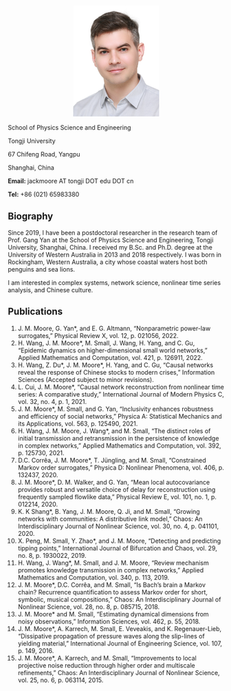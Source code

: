 <div style="text-align: center"><img src="jack-2021-12-02.jpg" alt="Jack Murdoch Moore" width="200" /></div>

School of Physics Science and Engineering

Tongji University

67 Chifeng Road, Yangpu

Shanghai, China

**Email:** jackmoore AT tongji DOT edu DOT cn

**Tel:**  +86 (021) 65983380

## Biography
Since 2019, I have been a postdoctoral researcher in the research team of Prof. Gang Yan at the School of Physics Science and Engineering, Tongji University, Shanghai, China. I received my B.Sc. and Ph.D. degree at the University of Western Australia in 2013 and 2018 respectively. I was born in Rockingham, Western Australia, a city whose coastal waters host both penguins and sea lions.

I am interested in complex systems, network science, nonlinear time series analysis, and Chinese culture.

## Publications

1. J. M. Moore, G. Yan*, and E. G. Altmann, “Nonparametric power-law surrogates,” Physical Review X, vol. 12, p. 021056, 2022.
1. H. Wang, J. M. Moore*, M. Small, J. Wang, H. Yang, and C. Gu, “Epidemic dynamics on higher-dimensional small world networks,” Applied Mathematics and Computation, vol. 421, p. 126911, 2022.
1. H. Wang, Z. Du*, J. M. Moore*, H. Yang, and C. Gu, “Causal networks reveal the response of Chinese stocks to modern crises,” Information Sciences (Accepted subject to minor revisions).
1. L. Cui, J. M. Moore*, “Causal network reconstruction from nonlinear time series: A comparative study,” International Journal of Modern Physics C, vol. 32, no. 4, p. 1, 2021.
1. J. M. Moore*, M. Small, and G. Yan, “Inclusivity enhances robustness and efficiency of social networks,” Physica A: Statistical Mechanics and its Applications, vol. 563, p. 125490, 2021.
1. H. Wang, J. M. Moore, J. Wang*, and M. Small, “The distinct roles of initial transmission and retransmission in the persistence of knowledge in complex networks,” Applied Mathematics and Computation, vol. 392, p. 125730, 2021.
1. D.C. Corrêa, J. M. Moore*, T. Jüngling, and M. Small, “Constrained Markov order surrogates,” Physica D: Nonlinear Phenomena, vol. 406, p. 132437, 2020.
1. J. M. Moore*, D. M. Walker, and G. Yan, “Mean local autocovariance provides robust and versatile choice of delay for reconstruction using frequently sampled flowlike data,” Physical Review E, vol. 101, no. 1, p. 012214, 2020.
1. K. K Shang*, B. Yang, J. M. Moore, Q. Ji, and M. Small, “Growing networks with communities: A distributive link model,” Chaos: An Interdisciplinary Journal of Nonlinear Science, vol. 30, no. 4, p. 041101, 2020.
1. X. Peng, M. Small, Y. Zhao*, and J. M. Moore, “Detecting and predicting tipping points,” International Journal of Bifurcation and Chaos, vol. 29, no. 8, p. 1930022, 2019.
1. H. Wang, J. Wang*, M. Small, and J. M. Moore, “Review mechanism promotes knowledge transmission in complex networks,” Applied Mathematics and Computation, vol. 340, p. 113, 2019.
1. J. M. Moore*, D.C. Corrêa, and M. Small, “Is Bach’s brain a Markov chain? Recurrence quantification to assess Markov order for short, symbolic, musical compositions,” Chaos: An Interdisciplinary Journal of Nonlinear Science, vol. 28, no. 8, p. 085715, 2018.
1. J. M. Moore* and M. Small, “Estimating dynamical dimensions from noisy observations,” Information Sciences, vol. 462, p. 55, 2018.
1. J. M. Moore*, A. Karrech, M. Small, E. Veveakis, and K. Regenauer-Lieb, “Dissipative propagation of pressure waves along the slip-lines of yielding material,” International Journal of Engineering Science, vol. 107, p. 149, 2016.
1. J. M. Moore*, A. Karrech, and M. Small, “Improvements to local projective noise reduction through higher order and multiscale refinements,” Chaos: An Interdisciplinary Journal of Nonlinear Science, vol. 25, no. 6, p. 063114, 2015.
